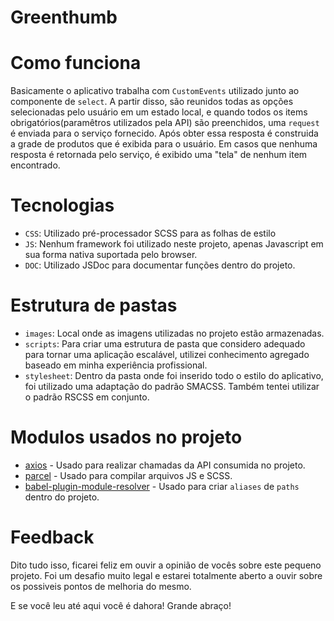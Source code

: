 # Greenthumb

# Como funciona

Basicamente o aplicativo trabalha com `CustomEvents` utilizado junto ao componente de `select`.
A partir disso, são reunidos todas as opções selecionadas pelo usuário em um estado local, e quando
todos os items obrigatórios(paramêtros utilizados pela API) são preenchidos, uma `request` é enviada
para o serviço fornecido. Após obter essa resposta é construida a grade de produtos que é exibida para o usuário.
Em casos que nenhuma resposta é retornada pelo serviço, é exibido uma "tela" de nenhum item encontrado.

# Tecnologias

- `CSS`: Utilizado pré-processador SCSS para as folhas de estilo
- `JS`: Nenhum framework foi utilizado neste projeto, apenas Javascript em sua forma nativa suportada pelo browser.
- `DOC`: Utilizado JSDoc para documentar funções dentro do projeto.

# Estrutura de pastas

- `images`: Local onde as imagens utilizadas no projeto estão armazenadas.
- `scripts`: Para criar uma estrutura de pasta que considero adequado para tornar uma aplicação escalável, utilizei conhecimento agregado baseado em minha experiência profissional.
- `stylesheet`: Dentro da pasta onde foi inserido todo o estilo do aplicativo, foi utilizado uma adaptação do padrão SMACSS. Também tentei utilizar o padrão RSCSS em conjunto.

# Modulos usados no projeto

- [axios](https://github.com/axios/axios) - Usado para realizar chamadas da API consumida no projeto.
- [parcel](https://github.com/parcel-bundler/parcel) - Usado para compilar arquivos JS e SCSS.
- [babel-plugin-module-resolver](https://github.com/tleunen/babel-plugin-module-resolver) - Usado para criar `aliases` de `paths` dentro do projeto.

# Feedback

Dito tudo isso, ficarei feliz em ouvir a opinião de vocês sobre este pequeno projeto. Foi um desafio muito legal
e estarei totalmente aberto a ouvir sobre os possiveis pontos de melhoria do mesmo.

E se você leu até aqui você é dahora!
Grande abraço!
